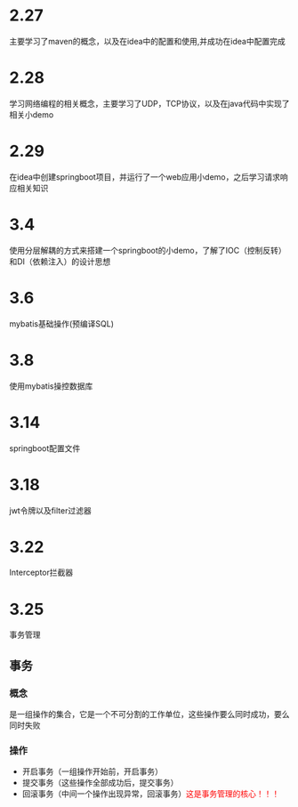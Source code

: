 # 2.27
主要学习了maven的概念，以及在idea中的配置和使用,并成功在idea中配置完成

# 2.28
学习网络编程的相关概念，主要学习了UDP，TCP协议，以及在java代码中实现了相关小demo

# 2.29
在idea中创建springboot项目，并运行了一个web应用小demo，之后学习请求响应相关知识

# 3.4
使用分层解耦的方式来搭建一个springboot的小demo，了解了IOC（控制反转）和DI（依赖注入）的设计思想

# 3.6 
mybatis基础操作(预编译SQL)

# 3.8
使用mybatis操控数据库

# 3.14
springboot配置文件

# 3.18
jwt令牌以及filter过滤器

# 3.22
Interceptor拦截器

# 3.25
事务管理

## 事务
### 概念
是一组操作的集合，它是一个不可分割的工作单位，这些操作要么同时成功，要么同时失败
### 操作
* 开启事务（一组操作开始前，开启事务）
* 提交事务（这些操作全部成功后，提交事务）
* 回滚事务（中间一个操作出现异常，回滚事务）<span style="color:red;">这是事务管理的核心！！！</span>
